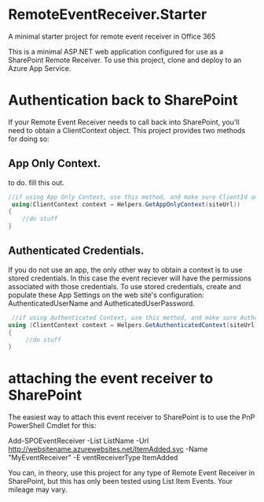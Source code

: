 # RemoteEventReceiver.Starter
A minimal starter project for remote event receiver in Office 365

This is a minimal ASP.NET web application configured for use as a SharePoint Remote Receiver. To use this project, clone and deploy to an Azure App Service.

# Authentication back to SharePoint

If your Remote Event Receiver needs to call back into SharePoint, you'll need to obtain a ClientContext object.  This project provides two methods for doing so:

## App Only Context.

to do. fill this out.

```C#
//if using App Only Context, use this method, and make sure ClientId and ClientSecret are specified in AppSettings
 using(ClientContext context = Helpers.GetAppOnlyContext(siteUrl))
{
    //do stuff
}
```

## Authenticated Credentials. 
If you do not use an app, the only other way to obtain a context is to use stored credentials. In this case the event reciever will have the permissions associated with those credentials.  To use stored credentials, create and populate these App Settings on the web site's configuration: AuthenticatedUserName and AutheticatedUserPassword.

```C#
 //if using Authenticated Context, use this method, and make sure AuthentictedUserName and AuthentictedUserPassword are specified in AppSettings
using (ClientContext context = Helpers.GetAuthenticatedContext(siteUrl))
{
     //do stuff
}
```

# attaching the event receiver to SharePoint
The easiest way to attach this event receiver to SharePoint is to use the PnP PowerShell Cmdlet for this:

Add-SPOEventReceiver -List ListName -Url http://websitename.azurewebsites.net/ItemAdded.svc -Name "MyEventReceiver" -E
ventReceiverType ItemAdded

You can, in theory, use this project for any type of Remote Event Receiver in SharePoint, but this has only been tested using List Item Events. Your mileage may vary.
